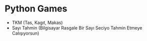 # Python Games
- TKM (Tas, Kagıt, Makas)
- Sayı Tahmin (Bilgisayar Rasgale Bir Sayı Seciyo Tahmin Etmeye Calışıyorsun)